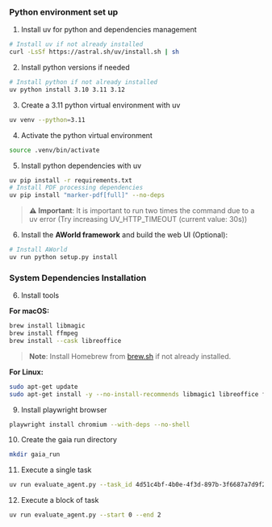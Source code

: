 ### Python environment set up
1. Install uv for python and dependencies management

```bash
# Install uv if not already installed
curl -LsSf https://astral.sh/uv/install.sh | sh
```

2. Install python versions if needed

```bash
# Install python if not already installed
uv python install 3.10 3.11 3.12
```

3. Create a 3.11 python virtual environment with uv

```bash
uv venv --python=3.11
```

4. Activate the python virtual environment

```bash
source .venv/bin/activate
```

5. Install python dependencies with uv

```bash
uv pip install -r requirements.txt
# Install PDF processing dependencies
uv pip install "marker-pdf[full]" --no-deps
```
> **⚠️ Important**: 
> It is important to run two times the command due to a uv error (Try increasing UV_HTTP_TIMEOUT (current value: 30s))

6. Install the **AWorld framework** and build the web UI (Optional):

```bash
# Install AWorld
uv run python setup.py install
```

### System Dependencies Installation
6. Install tools

**For macOS:**
```bash
brew install libmagic
brew install ffmpeg
brew install --cask libreoffice
```

> **Note**: Install Homebrew from [brew.sh](https://brew.sh/) if not already installed.

**For Linux:**
```bash
sudo apt-get update
sudo apt-get install -y --no-install-recommends libmagic1 libreoffice ffmpeg
```


9. Install playwright browser

```bash
playwright install chromium --with-deps --no-shell
```

10. Create the gaia run directory

```bash
mkdir gaia_run
```

11. Execute a single task

```bash
uv run evaluate_agent.py --task_id 4d51c4bf-4b0e-4f3d-897b-3f6687a7d9f2
```

12. Execute a block of task

```bash
uv run evaluate_agent.py --start 0 --end 2
```



